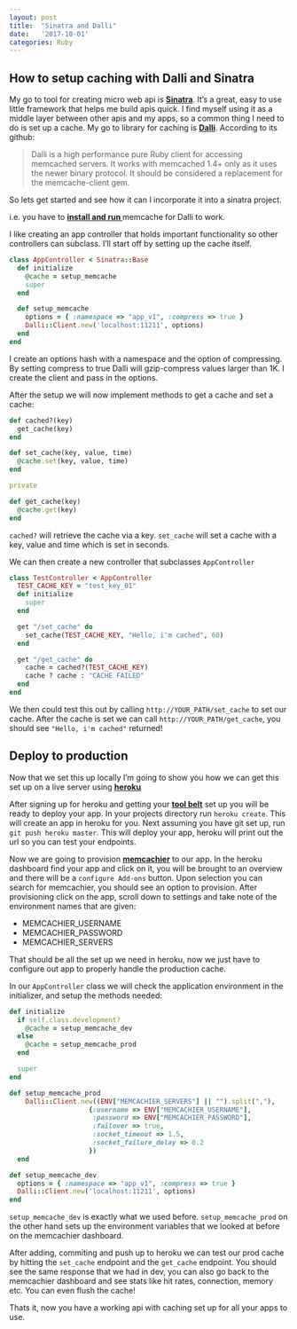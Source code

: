 ```yaml
---
layout: post
title:  "Sinatra and Dalli"
date:   '2017-10-01'
categories: Ruby
---
```


## How to setup caching with Dalli and Sinatra
My go to tool for creating micro web api is __[Sinatra](https://www.google.com)__.  It’s a great, easy to use little framework that helps me build apis quick.  I find myself using it as a middle layer between other apis and my apps, so a common thing I need to do is set up a cache.   My go to library for caching is __[Dalli](https://github.com/petergoldstein/dalli)__.  According to its github:

> Dalli is a high performance pure Ruby client for accessing memcached servers. It works with memcached 1.4+ only as it uses the newer binary protocol. It should be considered a replacement for the memcache-client gem.  

So lets get started and see how it can I incorporate it into a sinatra project.

i.e. you have to __[install and run ](https://gist.github.com/tomysmile/ba6c0ba4488ea51e6423d492985a7953)__  memcache for Dalli to work.

I like creating an app controller that holds important functionality so other controllers can subclass.  I’ll start off by setting up the cache itself.

```ruby
class AppController < Sinatra::Base
  def initialize
    @cache = setup_memcache
    super
  end

  def setup_memcache
    options = { :namespace => "app_v1", :compress => true }
    Dalli::Client.new('localhost:11211', options)
  end
end
```


I create an options hash with a namespace and the option of compressing.  By setting compress to true Dalli will gzip-compress values larger than 1K.  I create the client and pass in the options.

After the setup we will now implement methods to get a cache and set a cache:

```ruby
def cached?(key)
  get_cache(key)
end

def set_cache(key, value, time)
  @cache.set(key, value, time)
end

private

def get_cache(key)
  @cache.get(key)
end
```

`cached?` will retrieve the cache via a key.  `set_cache` will set a cache with a key, value and time which is set in seconds.

We can then create a new controller that subclasses `AppController`

```ruby
class TestController < AppController
  TEST_CACHE_KEY = "test_key_01"
  def initialize
    super
  end

  get "/set_cache" do
    set_cache(TEST_CACHE_KEY, "Hello, i'm cached", 60)
  end

  get "/get_cache" do
    cache = cached?(TEST_CACHE_KEY)
    cache ? cache : "CACHE FAILED"
  end
end
```

We then could test this out by calling `http://YOUR_PATH/set_cache` to set our cache.  After the cache is set we can call `http://YOUR_PATH/get_cache`, you should see `"Hello, i'm cached"` returned!

## Deploy to production

Now that we set this up locally I’m going to show you how we can get this set up on a live server using __[heroku](https://www.heroku.com/)__

After signing up for heroku and getting your __[tool belt](https://devcenter.heroku.com/articles/heroku-cli)__ set up you will be ready to deploy your app. In your projects directory run `heroku create`.  This will create an app in heroku for you. Next assuming you have git set up, run `git push heroku master`.  This will deploy your app, heroku will print out the url so you can test your endpoints.

Now we are going to provision __[memcachier](https://www.memcachier.com/)__ to our app.  In the heroku dashboard find your app and click on it, you will be brought to an overview and there will be a `configure Add-ons` button.  Upon selection you can search for memcachier, you should see an option to provision. After provisioning click on the app, scroll down to settings and take note of the environment names that are given:
- MEMCACHIER_USERNAME
- MEMCACHIER_PASSWORD
- MEMCACHIER_SERVERS


That should be all the set up we need in heroku, now we just have to configure out app to properly handle the production cache.

In our `AppController` class we will check the application environment in the initializer, and setup the methods needed:

```ruby
def initialize
  if self.class.development?
    @cache = setup_memcache_dev
  else
    @cache = setup_memcache_prod
  end

  super
end

def setup_memcache_prod
    Dalli::Client.new((ENV["MEMCACHIER_SERVERS"] || "").split(","),
                    {:username => ENV["MEMCACHIER_USERNAME"],
                     :password => ENV["MEMCACHIER_PASSWORD"],
                     :failover => true,
                     :socket_timeout => 1.5,
                     :socket_failure_delay => 0.2
                    })
  end

def setup_memcache_dev
  options = { :namespace => "app_v1", :compress => true }
  Dalli::Client.new('localhost:11211', options)
end
```
`setup_memcache_dev` is exactly what we used before.  `setup_memcache_prod` on the other hand sets up the environment variables that we looked at before on the memcachier dashboard.

After adding, commiting and push up to heroku we can test our prod cache by hitting the `set_cache` endpoint and the `get_cache` endpoint.  You should see the same response that we had in dev, you can also go back to the memcachier dashboard and see stats like hit rates, connection, memory etc.  You can even flush the cache!

Thats it, now you have a working api with caching set up for all your apps to use.
